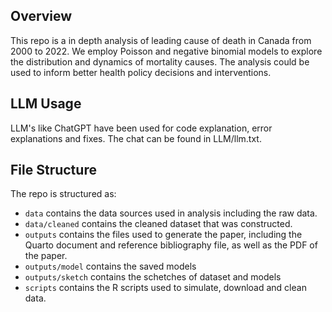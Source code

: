 ## Overview
This repo is a in depth analysis of  leading cause of death in Canada from 2000 to 2022. We employ Poisson and negative binomial models to explore the distribution and dynamics of mortality causes. The analysis could be used to inform better health policy decisions and interventions.


## LLM Usage
LLM's like ChatGPT have been used for code explanation, error explanations and fixes. The chat can be found in LLM/llm.txt.

## File Structure
The repo is structured as:

-   `data` contains the data sources used in analysis including the raw data.
-   `data/cleaned` contains the cleaned dataset that was constructed.
-   `outputs` contains the files used to generate the paper, including the Quarto document and reference bibliography file, as well as the PDF of the paper. 
-   `outputs/model` contains the saved models
-   `outputs/sketch` contains the schetches of dataset and models
-   `scripts` contains the R scripts used to simulate, download and clean data.